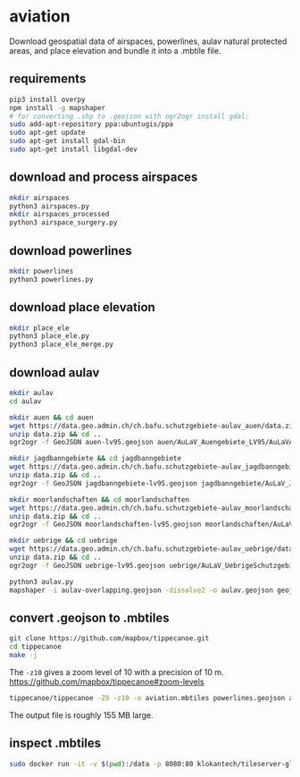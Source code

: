 # aviation
Download geospatial data of airspaces, powerlines, aulav natural protected areas, and place elevation and bundle it into a .mbtile file.

## requirements
```bash
pip3 install overpy
npm install -g mapshaper
# for converting .shp to .geojson with ogr2ogr install gdal:
sudo add-apt-repository ppa:ubuntugis/ppa
sudo apt-get update
sudo apt-get install gdal-bin
sudo apt-get install libgdal-dev
```

## download and process airspaces

```bash
mkdir airspaces
python3 airspaces.py
mkdir airspaces_processed
python3 airspace_surgery.py
```

## download powerlines

```bash
mkdir powerlines
python3 powerlines.py
```

## download place elevation

```bash
mkdir place_ele
python3 place_ele.py
python3 place_ele_merge.py
```

## download aulav

```bash
mkdir aulav
cd aulav

mkdir auen && cd auen
wget https://data.geo.admin.ch/ch.bafu.schutzgebiete-aulav_auen/data.zip
unzip data.zip && cd ..
ogr2ogr -f GeoJSON auen-lv95.geojson auen/AuLaV_Auengebiete_LV95/AuLaVAuengebiete20171101.shp

mkdir jagdbanngebiete && cd jagdbanngebiete
wget https://data.geo.admin.ch/ch.bafu.schutzgebiete-aulav_jagdbanngebiete/data.zip 
unzip data.zip && cd ..
ogr2ogr -f GeoJSON jagdbanngebiete-lv95.geojson jagdbanngebiete/AuLaV_Jagdbanngebiete_LV95/AuLaVJagdbanngebiete20171101_1.shp

mkdir moorlandschaften && cd moorlandschaften
wget https://data.geo.admin.ch/ch.bafu.schutzgebiete-aulav_moorlandschaften/data.zip
unzip data.zip && cd ..
ogr2ogr -f GeoJSON moorlandschaften-lv95.geojson moorlandschaften/AuLaV_Moorlandschaften_LV95/AuLaVMoorlandschaften20171101.shp

mkdir uebrige && cd uebrige
wget https://data.geo.admin.ch/ch.bafu.schutzgebiete-aulav_uebrige/data.zip
unzip data.zip && cd ..
ogr2ogr -f GeoJSON uebrige-lv95.geojson uebrige/AuLaV_UebrigeSchutzgebiete_LV95/AuLaVUebrigeSchutzgebiete20171101.shp
```

```bash
python3 aulav.py
mapshaper -i aulav-overlapping.geojson -dissolve2 -o aulav.geojson geojson-type=FeatureCollection
```

## convert .geojson to .mbtiles

```bash
git clone https://github.com/mapbox/tippecanoe.git
cd tippecanoe
make -j
```

The ```-z10``` gives a zoom level of 10 with a precision of 10 m. https://github.com/mapbox/tippecanoe#zoom-levels

```bash
tippecanoe/tippecanoe -Z9 -z10 -o aviation.mbtiles powerlines.geojson aulav.geojson airspaces.geojson place_ele.geojson
```

The output file is roughly 155 MB large.

## inspect .mbtiles

```bash
sudo docker run -it -v $(pwd):/data -p 8080:80 klokantech/tileserver-gl
```
